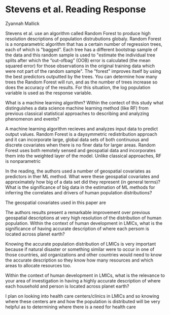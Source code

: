 # Stevens et al. Reading Response

Zyannah Mallick


Stevens et al. use an algorithm called Random Forest to produce high resolution descriptions of population distrubutions globaly. Random Forest is a nonparametric algorithm that has a certain number of regression trees, each of which is "bagged". Each tree has a different bootstrap sample of the data and this random sample is used to "estimate the individual tree splits after which the “out-ofbag” (OOB) error is calculated (the mean squared error) for those observations in the original training data which were not part of the random sample". The "forest" improves itself by using the best predictors outputted by the trees. You can determine how many trees the Random Forest will run, and as the number of trees increase so does the accuracy of the results. For this situation, the log population variable is used as the response variable.

What is a machine learning algorithm? Within the contect of this study what distinguishes a data science machine learning method (like RF) from previous classical statistical approaches to describing and analyzing phenomenon and events?

A machine learning algorithm recieves and analyzes input data to predict output values. Random Forest is a daysymmetric redistribution approach and it can incorporate large, global data sets of both continuous and discrete covariates when there is no finer data for larger areas. Random Forest uses both remotely sensed and geospatial data and incorporates them into the weighted layer of the model. Unlike classical approaches, RF is nonparametric 


In the reading, the authors used a number of geospatial covariates as predictors in ther ML method. What were these geospatial covariates and approximately how big of a data set did they represent (in general terms)? What is the significance of big data in the estimation of ML methods for inferring the correlates and drivers of human population distributions?

The geospatial covariates used in this paper are 

The authors results present a remarkable improvement over previous geospatial descriptions at very high resolution of the distribution of human population. Within the context of human development in LMICs, what is the significance of having accurate description of where each persom is located across planet earth?

Knowing the accurate population distribution of LMICs is very important because if natural disaster or something similar were to occur in one of those countries, aid organizations and other countries would need to know the accurate description so they know how many resources and which areas to allocate resources too. 

Within the context of human development in LMICs, what is the relevance to your area of investigation in having a highly accurate description of where each household and person is located across planet earth?

I plan on looking into health care centers/clinics in LMICs and so knowing where these centers are and how the population is distributed will be very helpful as to determining where there is a need for health care 

